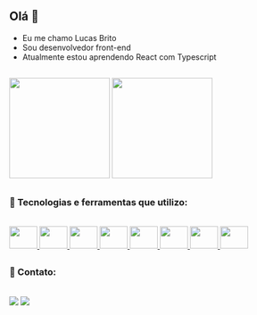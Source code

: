 ## Olá 👋

- Eu me chamo Lucas Brito
- Sou desenvolvedor front-end
- Atualmente estou aprendendo React com Typescript

##

<div>
 <img height="180em" src="https://github-readme-stats.vercel.app/api?username=lucasbrito1&show_icons=true&theme=github_dark"/>
 <img height="180em" src="https://github-readme-stats.vercel.app/api/top-langs/?username=lucasbrito1&layout=compact&langs_count=7&theme=github_dark"/>
</div>

##

### 🚀 Tecnologias e ferramentas que utilizo:
</br>
<div>
    <a href='https://html.com/'>
      <img src="https://skillicons.dev/icons?i=html" height="40" width="50"/>
    </a>
    <a href='https://www.w3.org/Style/CSS/Overview.en.html'>
      <img src="https://skillicons.dev/icons?i=css" height="40" width="50"/>
    </a>
    <a href='https://www.javascript.com/'>
      <img src="https://skillicons.dev/icons?i=js" height="40" width="50"/>
    </a>
    <a href='https://www.typescriptlang.org/'>
      <img src="https://skillicons.dev/icons?i=ts" height="40" width="50"/>
    </a>
    <a href='https://reactjs.org/'>
      <img src="https://skillicons.dev/icons?i=react" height="40" width="50"/>
    </a>
    <a href='http://tailwindcss.com/'>
      <img src="https://skillicons.dev/icons?i=tailwind" height="40" width="50"/>
    </a>
    <a href='https://mui.com/'>
      <img src="https://skillicons.dev/icons?i=materialui" height="40" width="50"/>
    </a>
    <a href='https://vitejs.dev/'>
      <img src="https://skillicons.dev/icons?i=vite" height="40" width="50"/>
    </a>
</div>
  
  ##
 
 ### 📱 Contato:
<div><br>
  <a href = "mailto:lucasbrito1@hotmail.com"><img src="https://img.shields.io/badge/Microsoft_Outlook-0078D4?style=for-the-badge&logo=microsoft-outlook&logoColor=white" target="_blank"></a>
  <a href="https://www.linkedin.com/in/lucassbrito1/" target="_blank"><img src="https://img.shields.io/badge/-LinkedIn-%230077B5?style=for-the-badge&logo=linkedin&logoColor=white" target="_blank"></a>
</div>
